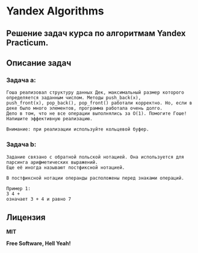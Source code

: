 # Yandex Algorithms 

## Решение задач курса по алгоритмам Yandex Practicum.

## Описание задач
### Задача a:
```
Гоша реализовал структуру данных Дек, максимальный размер которого определяется заданным числом. Методы push_back(x), 
push_front(x), pop_back(), pop_front() работали корректно. Но, если в деке было много элементов, программа работала очень долго. 
Дело в том, что не все операции выполнялись за O(1). Помогите Гоше! Напишите эффективную реализацию.

Внимание: при реализации используйте кольцевой буфер.
```

### Задача b:
```
Задание связано с обратной польской нотацией. Она используется для парсинга арифметических выражений.
Еще её иногда называют постфиксной нотацией.

В постфиксной нотации операнды расположены перед знаками операций.

Пример 1:
3 4 +
означает 3 + 4 и равно 7
```

## Лицензия

**MIT**

**Free Software, Hell Yeah!**